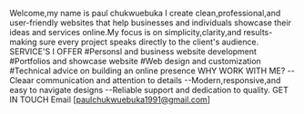 Welcome,my name is paul chukwuebuka
I create clean,professional,and user-friendly websites that help businesses and individuals showcase their ideas and services online.My focus is on simplicity,clarity,and results-making sure every project speaks directly to the client's audience.                                                                                                                                                                                                                                                                                                                                                                   SERVICE'S I OFFER 
#Personsl and business website development                                                                                                    #Portfolios and showcase website                                                                                                              #Web design and customization                                                                                                                 #Technical advice on building an online presence                                                                                                                                                                                                                                                                           WHY WORK WITH ME?                                                                                                                                                                                                                                             --Cleaar communication and attention to details                                                                                               --Modern,responsive,and easy to navigate designs                                                                                              --Reliable support and dedication to quality.                                                                                                                                                                                                                                                                            GET IN TOUCH                                                                                                     Email [paulchukwuebuka1991@gmail.com]                                                                                                                                                                                                                                                                     
